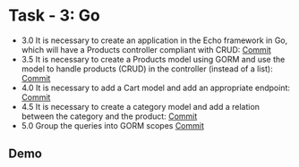 
# Task - 3: Go

- 3.0 It is necessary to create an application in the Echo framework in Go, which will have a Products controller compliant with CRUD: [Commit](https://github.com/viashchuk/ebiznes/commit/f82ec698f54ae65e7c236c537ab2fa1071f2f2a1)
- 3.5 It is necessary to create a Products model using GORM and use the model to handle products (CRUD) in the controller (instead of a list): [Commit](https://github.com/viashchuk/ebiznes/commit/22aac50c27bdde9d702c1f304f3e829fb570bf14)
- 4.0 It is necessary to add a Cart model and add an appropriate endpoint: [Commit]()
- 4.5 It is necessary to create a category model and add a relation between the category and the product: [Commit]()
- 5.0 Group the queries into GORM scopes [Commit]()


## Demo